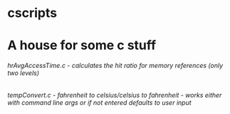 # cscripts
<H1>A house for some c stuff</H1>

<H6>hrAvgAccessTime.c - calculates the hit ratio for memory references (only two levels)</H6>
<H6>tempConvert.c - fahrenheit to celsius/celsius to fahrenheit - works either with command line args or if not entered defaults to user input</H6>
